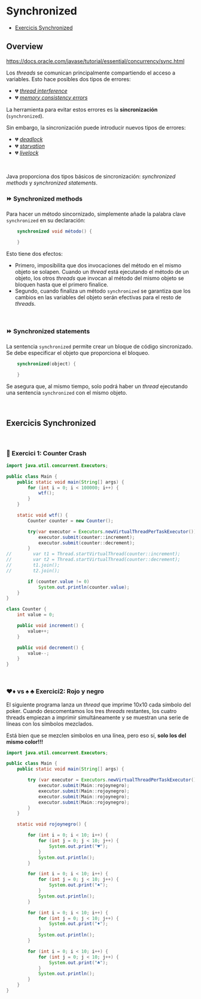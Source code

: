 # Synchronized

- [Exercicis Synchronized](#exercicis-synchronized)

## Overview

https://docs.oracle.com/javase/tutorial/essential/concurrency/sync.html

Los _threads_ se comunican principalmente compartiendo el acceso a variables. Esto hace posibles dos tipos de errores: 
* 💔 [_thread interference_](https://docs.oracle.com/javase/tutorial/essential/concurrency/interfere.html)
* 💔 [_memory consistency errors_](https://docs.oracle.com/javase/tutorial/essential/concurrency/memconsist.html)

La herramienta para evitar estos errores es la **sincronización** (`synchronized`).

Sin embargo, la sincronización puede introducir nuevos tipos de errores: 
* 💔 [_deadlock_](https://docs.oracle.com/javase/tutorial/essential/concurrency/deadlock.html)
* 💔 [_starvation_](https://docs.oracle.com/javase/tutorial/essential/concurrency/starvelive.html)
* 💔 [_livelock_](https://docs.oracle.com/javase/tutorial/essential/concurrency/starvelive.html)

<br />

Java proporciona dos tipos básicos de sincronización: _synchronized methods_ y _synchronized statements_.

### ⏩ Synchronized methods

Para hacer un método sincornizado, simplemente añade la palabra clave `synchronized` en su declaración:

```java
    synchronized void método() {

    }
```

Esto tiene dos efectos:

* Primero, imposibilita que dos invocaciones del método en el mismo objeto se solapen. Cuando un _thread_ está ejecutando el método de un objeto, los otros _threads_ que invocan al método del mismo objeto se bloquen hasta que el primero finalice.
* Segundo, cuando finaliza un método `synchronized` se garantiza que los cambios en las variables del objeto serán efectivas para el resto de _threads_.

<br />

### ⏩ Synchronized statements

La sentencia `synchronized` permite crear un bloque de código sincronizado. Se debe especificar el objeto que proporciona el bloqueo.

```java
    synchronized(object) {

    }
```

Se asegura que, al mismo tiempo, solo podrá haber un _thread_ ejecutando una sentencia `synchronized` con el mismo objeto.

<br />

## Exercicis Synchronized

<br />

### 🧨 Exercici 1: Counter Crash

```java
import java.util.concurrent.Executors;

public class Main {
    public static void main(String[] args) {
        for (int i = 0; i < 100000; i++) {
            wtf();
        }
    }

    static void wtf() {
        Counter counter = new Counter();

        try(var executor = Executors.newVirtualThreadPerTaskExecutor()) {
            executor.submit(counter::increment);
            executor.submit(counter::decrement);
        }
//        var t1 = Thread.startVirtualThread(counter::increment);
//        var t2 = Thread.startVirtualThread(counter::decrement);
//        t1.join();
//        t2.join();

        if (counter.value != 0)
            System.out.println(counter.value);
    }
}

class Counter {
    int value = 0;

    public void increment() {
        value++;
    }

    public void decrement() {
        value--;
    }
}
```

<br />

### ♥️♦️ vs ♠️ ♣️ Exercici2: Rojo y negro

El siguiente programa lanza un _thread_ que imprime 10x10 cada símbolo del poker. Cuando descomentamos los tres _threads_ restantes, los cuatro threads empiezan a imprimir simultáneamente y se muestran
una serie de líneas con los símbolos mezclados.

Está bien que se mezclen símbolos en una línea, pero eso sí, **solo los del mismo color!!!**

```java
import java.util.concurrent.Executors;

public class Main {
    public static void main(String[] args) {

        try (var executor = Executors.newVirtualThreadPerTaskExecutor()) {
            executor.submit(Main::rojoynegro);
            executor.submit(Main::rojoynegro);
            executor.submit(Main::rojoynegro);
            executor.submit(Main::rojoynegro);
        }
    }

    static void rojoynegro() {

        for (int i = 0; i < 10; i++) {
            for (int j = 0; j < 10; j++) {
                System.out.print("♥️");
            }
            System.out.println();
        }

        for (int i = 0; i < 10; i++) {
            for (int j = 0; j < 10; j++) {
                System.out.print("♠️");
            }
            System.out.println();
        }

        for (int i = 0; i < 10; i++) {
            for (int j = 0; j < 10; j++) {
                System.out.print("♦️");
            }
            System.out.println();
        }

        for (int i = 0; i < 10; i++) {
            for (int j = 0; j < 10; j++) {
                System.out.print("♣️");
            }
            System.out.println();
        }
    }
}
```
